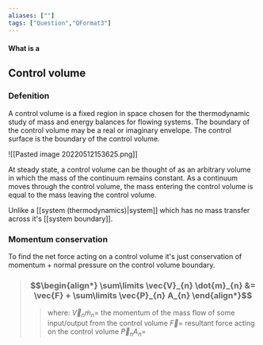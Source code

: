 ```yaml
---
aliases: [""]
tags: ["Question","QFormat3"]
---
```


#### What is a
## Control volume
### Defenition
A control volume is a fixed region in space chosen for the thermodynamic study of mass and energy balances for flowing systems. The boundary of the control volume may be a real or imaginary envelope. The control surface is the boundary of the control volume.

![[Pasted image 20220512153625.png]]

At steady state, a control volume can be thought of as an arbitrary volume in which the mass of the continuum remains constant. As a continuum moves through the control volume, the mass entering the control volume is equal to the mass leaving the control volume.

Unlike a [[system (thermodynamics)|system]] which has no mass transfer across it's [[system boundary]].

### Momentum conservation

To find the net force acting on a control volume it's just conservation of momentum + normal pressure on the control volume boundary. 

> ### $$\begin{align*} \sum\limits \vec{V}_{n} \dot{m}_{n} &= \vec{F} + \sum\limits \vec{P}_{n} A_{n}  \end{align*}$$
>> where:
>> $\vec{V}_{n} \dot{m}_{n}=$ the momentum of the mass flow of some input/output from the control volume
>> $\vec{F}=$ resultant force acting on the control volume
>> $\vec{P}_{n} A_{n}=$
